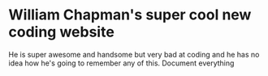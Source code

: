 # William Chapman's super cool new coding website
He is super awesome and handsome but very bad at coding and he has no idea how he's going to remember any of this. Document everything
